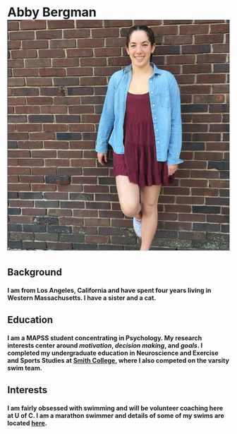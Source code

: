
# Abby Bergman ![image](ab.png)

## Background

#### I am from Los Angeles, California and have spent four years living in Western Massachusetts. I have a sister and a cat. 

## Education

#### I am a MAPSS student concentrating in **Psychology**. My research interests center around *motivation*, *decision making*, and *goals*. I completed my undergraduate education in **Neuroscience** and **Exercise and Sports Studies** at [Smith College](http://www.smith.edu), where I also competed on the varsity swim team. 

## Interests

#### I am fairly obsessed with swimming and will be volunteer coaching here at U of C. I am a marathon swimmer and details of some of my swims are located [here](http://abbybergman/com). 